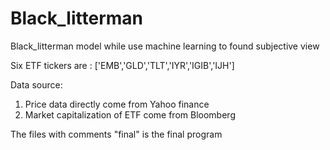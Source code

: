 # Black_litterman
Black_litterman model while use machine learning to found subjective view

Six ETF tickers are : ['EMB','GLD','TLT','IYR','IGIB','IJH']

Data source:
1. Price data directly come from Yahoo finance
2. Market capitalization of ETF come from Bloomberg

The files with comments "final" is the final program
